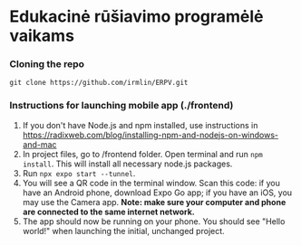 # Edukacinė rūšiavimo programėlė vaikams

### Cloning the repo

`git clone https://github.com/irmlin/ERPV.git`

### Instructions for launching mobile app (./frontend)
1.  If you don't have Node.js and npm installed, use instructions in https://radixweb.com/blog/installing-npm-and-nodejs-on-windows-and-mac
2.  In project files, go to /frontend folder. Open terminal and run `npm install`. This will install all necessary node.js packages.
3.  Run `npx expo start --tunnel`.
5.  You will see a QR code in the terminal window. Scan this code: if you have an Android phone, download Expo Go app; if you have an iOS, you may use the Camera app. **Note: make sure your computer and phone are connected to the same internet network.**
6.  The app should now be running on your phone. You should see "Hello world!" when launching the initial, unchanged project.
